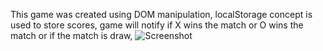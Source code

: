 This game was created using DOM manipulation,
localStorage concept is used to store scores,
game will notify if X wins the match or O wins the match or if the match is draw,
![Screenshot](https://github.com/user-attachments/assets/bd5b0fa1-5584-4738-b87f-e3658b3995cd)